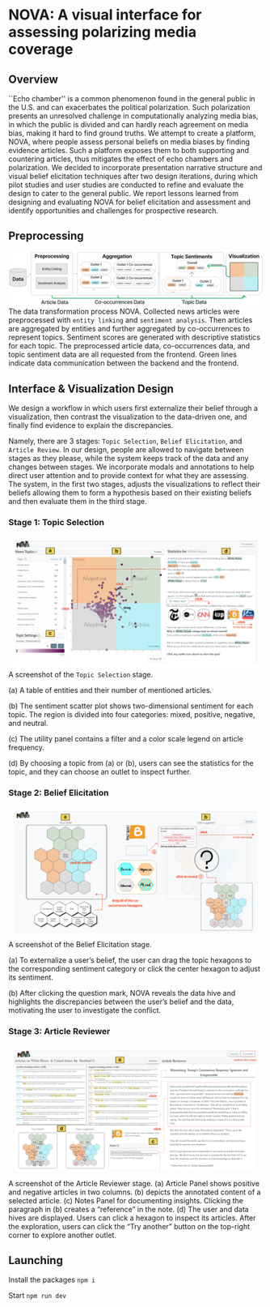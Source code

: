 # NOVA: A visual interface for assessing polarizing media coverage
<!-- ### We're on arxiv: https://arxiv.org/abs/2403.00334.
You can also access the interface through: https://samlee-dedeboy.github.io/Nova/ -->
## Overview 
``Echo chamber'' is a common phenomenon found in the general public in the U.S. and can exacerbates the political polarization. 
Such polarization presents an unresolved challenge in computationally analyzing media bias, in which the public is divided and can hardly reach agreement on media bias, making it hard to find ground truths.
We attempt to create a platform, NOVA, where people assess personal beliefs on media biases by finding evidence articles. Such a platform exposes them to both supporting and countering articles, thus mitigates the effect of echo chambers and polarization. 
We decided to incorporate presentation narrative structure and visual belief elicitation techniques after two design iterations, during which pilot studies and user studies are conducted to refine and evaluate the design to cater to the general public.
We report lessons learned from designing and evaluating NOVA for belief elicitation and assessment and identify opportunities and challenges for prospective research.

## Preprocessing 
<img src='./img/transformation.png'></img>
The data transformation process NOVA. 
Collected news articles were preprocessed with `entity linking` and `sentiment analysis`. 
Then articles are aggregated by entities and further aggregated by co-occurrences to represent topics. 
Sentiment scores are generated with descriptive statistics for each topic. 
The preprocessed article data, co-occurrences data, and topic sentiment data are all requested from the frontend. 
Green lines indicate data communication between the backend and the frontend. 

## Interface & Visualization Design
<!-- **_The interface is significantly updated in the latest version. Check out here: https://arxiv.org/abs/2403.00334_** -->

<!-- NOVA has two objectives:
- to allow general audiences to freely assess mainstream media coverage on a variety of topics and 
- to serve as a platform to facilitate the assessment of one's personal beliefs toward these outlets.

To address the first objective we take advantage of narrative visualization techniques and strategies to pace out the assessment and allow users to have more control over their process.
To support the second objective NOVA facilitates belief elicitation by facilitating users to express their beliefs about the topic and the outlet they choose and contrast their beliefs to the data. -->
We design a workflow in which users first
externalize their belief through a visualization, then contrast the visualization to the data-driven one, and finally find
evidence to explain the discrepancies.

Namely, there are 3 stages: `Topic Selection`, `Belief Elicitation`, and `Article Review`.
In our design, people are allowed to navigate between stages as they please, while the system keeps track of the data and any changes between stages.
We incorporate modals and annotations to help direct user attention and to provide context for what they are assessing.
The system, in the first two stages, adjusts the visualizations to reflect their beliefs allowing them to form a hypothesis based on their existing beliefs and then evaluate them in the third stage.
### Stage 1: Topic Selection
<img src='./img/Overview-whole-page.png'></img>
A screenshot of the `Topic Selection` stage. 

(a) A table of entities and their number of mentioned articles. 

(b) The sentiment scatter plot shows two-dimensional sentiment for each topic. The region is divided into four categories: mixed, positive, negative, and neutral. 

(c) The utility panel contains a filter and a color scale legend on article frequency.

(d) By choosing a topic from (a) or (b), users can see the statistics
for the topic, and they can choose an outlet to inspect further.

<!-- (a) The topic scatter plot shows two-dimensional sentiment for each topic. 
The region is divided into four categories to separate polarizing (mixed), positive, negative, and neutral topics. 

(b) Topic controllers that provide filter functionality and sliders to adjust outlet fairness. 

(c) Clicking any topic in (a) triggers the visualization of frequently co-occurring topics with the selected topic in (c). 

(d) Policy coverage distribution on the selected topic and co-occurring topic.  -->

### Stage 2: Belief Elicitation
<img src='./img/BeliefView-whole-page.png'></img>
A screenshot of the Belief Elicitation stage. 

(a) To externalize a user’s belief, the user can drag the topic hexagons to the corresponding
sentiment category or click the center hexagon to adjust its sentiment.

(b) After clicking the question mark, NOVA reveals the data hive
and highlights the discrepancies between the user’s belief and the
data, motivating the user to investigate the conflict.
<!-- The Outlet Comparison stage provides an overview visualization of news outlet coverage.  -->

<!-- (a) A grid layout showing the topic co-occurrences hive for each media outlet. The topics all have fixed positions for easy cross-comparison. 

(b) A sidebar with statistical detail of selected co-occurring topics, a legend, and a Note Panel to document any hypothesis or questions user generated from the visualization. 

(c) Sentiment Scatterplot showing the sentiment scores for co-occurring entities of the selected outlet. -->

### Stage 3: Article Reviewer
<img src='./img/InspectionView-whole-page.png'></img>
A screenshot of the Article Reviewer stage. 
(a) Article Panel shows positive and negative articles in two columns. 
(b) depicts the annotated content of a selected article.
(c) Notes Panel for documenting insights. Clicking the paragraph in (b) creates a “reference” in the note. 
(d) The user and data hives are displayed. Users can click a hexagon to inspect its articles. After the exploration, users can click the “Try another” button on the top-right corner to explore another outlet.
<!-- (a) Article Panel showing positive and negative articles on the selected topic in separate columns.  

(b) Article Reviewer Panel showing the headline and summary of the selected article. Users can use the `Fair/Unfair` button to mark the article. 

(c) Note Panel showing the hypothesis documented in the previous stage. Any additional thoughts can be added as well. 

(d) The Outlet Coverage view indicates to users which outlet articles they are inspecting, and provides functionality to switch topics or outlets. 

(e) Marked Articles view records any marked articles users deemed fair or unfair. Clicking on the file icon will prompt the Article Reviewer Panel to show that article for adjustments. -->

<!-- ## Dependencies: -->
<!-- 1. Textblob: 
```
pip install textblob
```
2. Hugging face:
```
pip install transformers
``` -->

<!-- ## Setup -->
<!-- 1. Query Raw Data: 
```bash
# this script should download data/articles.json
python3 query.py
```
2. Generate single-topic data:
```python
# this should create data/single_topic_articles.json
import preprocess
dataset = preprocess.getRawDataset()
preprocess.gen_single_topic_dataset(dataset)
```
3. Run sentiment analysis and entity disambiguation:
```bash
python3 sentiment.py
``` -->

<!-- ## Virtual Env instead of Conda
Create the virtual environment.
`python3 -m venv ./env`

Activate the virtual environment
`source env/bin/activate`

Install the dependencies for the venv
`pip install -r requirements.txt` -->


## Launching
Install the packages
`npm i`

Start
`npm run dev`


<!-- ## Activating the server
`cd src/server`

`flask --app server run`

Takes up localhost:5000

## Activating frontend
Install the packages
`npm i`

Start
`npm dev` -->

